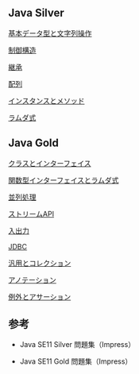 ## Java Silver

[基本データ型と文字列操作](基本データ型と文字列操作)

[制御構造](制御構造)

[継承](継承)

[配列](配列)

[インスタンスとメソッド](インスタンスとメソッド)

[ラムダ式](ラムダ式)

## Java Gold

[クラスとインターフェイス](クラスとインターフェイス)

[関数型インターフェイスとラムダ式](関数型インターフェイスとラムダ式)

[並列処理](並列処理)

[ストリームAPI](ストリームAPI)

[入出力](入出力)

[JDBC](JDBC)

[汎用とコレクション](汎用とコレクション)

[アノテーション](アノテーション)

[例外とアサーション](例外とアサーション)

## 参考

* Java SE11 Silver 問題集（Impress）

* Java SE11 Gold 問題集（Impress）
